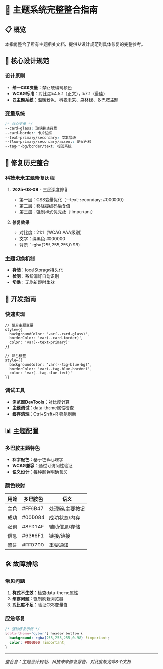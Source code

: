 # 🎨 主题系统完整整合指南

## 📋 概览
本指南整合了所有主题相关文档，提供从设计规范到具体修复的完整参考。

## 🎯 核心设计规范

### 设计原则
- **统一CSS变量**：禁止硬编码颜色
- **WCAG标准**：对比度≥4.5:1（正文），≥7:1（最佳）
- **四主题系统**：温暖粉色、科技未来、森林绿、多巴胺主题

### 变量系统
```css
/* 核心变量 */
--card-glass: 玻璃拟态背景
--card-border: 卡片边框
--text-primary/secondary: 文本层级
--flow-primary/secondary/accent: 语义色彩
--tag-*-bg/border/text: 标签系统
```

## 🔧 修复历史整合

### 科技未来主题修复历程
1. **2025-08-09** - 三层深度修复
   - 第一层：CSS变量优化（--text-secondary: #000000）
   - 第二层：移除硬编码后备值
   - 第三层：强制样式优先级（!important）

2. **修复效果**
   - 对比度：21:1（WCAG AAA级别）
   - 文字：纯黑色 #000000
   - 背景：rgba(255,255,255,0.98)

### 主题切换机制
- **存储**：localStorage持久化
- **检测**：系统偏好自动识别
- **切换**：无刷新即时生效

## 🚀 开发指南

### 快速实现
```tsx
// 使用主题变量
style={{
  backgroundColor: 'var(--card-glass)',
  borderColor: 'var(--card-border)',
  color: 'var(--text-primary)'
}}

// 彩色标签
style={{
  backgroundColor: 'var(--tag-blue-bg)',
  borderColor: 'var(--tag-blue-border)',
  color: 'var(--tag-blue-text)'
}}
```

### 调试工具
- **浏览器DevTools**：对比度计算
- **主题调试**：data-theme属性检查
- **缓存清理**：Ctrl+Shift+R 强制刷新

## 📊 主题配置

### 多巴胺主题特色
- **科学配色**：基于色彩心理学
- **WCAG兼容**：通过可访问性验证
- **语义设计**：每种颜色明确含义

### 颜色映射
| 用途 | 多巴胺色 | 语义 |
|------|----------|------|
| 主色 | #FF6B47 | 处理器/主要按钮 |
| 成功 | #00D084 | 成功状态/内存 |
| 强调 | #8FD14F | 辅助信息/存储 |
| 信息 | #6366F1 | 链接/连接 |
| 警告 | #FFD700 | 重要通知 |

## 🛠️ 故障排除

### 常见问题
1. **样式不生效**：检查data-theme属性
2. **缓存问题**：强制刷新浏览器
3. **对比度不足**：验证CSS变量值

### 应急修复
```css
/* 强制修复示例 */
[data-theme="cyber"] header button {
  background: rgba(255,255,255,0.98) !important;
  color: #000000 !important;
}
```

---
*整合自：主题设计规范、科技未来修复报告、对比度规范等8个文档*